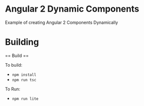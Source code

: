 
Angular 2 Dynamic Components
============================

Example of creating Angular 2 Components Dynamically

Building
==============

== Build ==

To build:
- `npm install`
- `npm run tsc`

To Run:
- `npm run lite`

